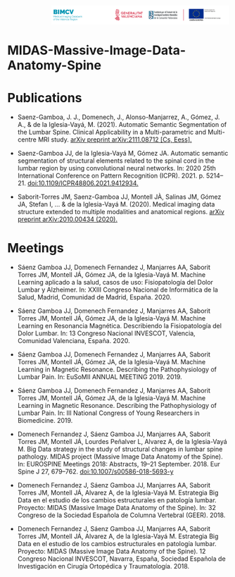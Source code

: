 <div class="clearfix" style="padding: 0px; padding-left: 100px; display: flex; flex-wrap: nowrap; justify-content: space-evenly; align-items:center">
<a href="https://bimcv.cipf.es/bimcv-projects/project-midas/"><img src="https://github.com/BIMCV-CSUSP/BIMCV-COVID-19/blob/master/Images/logoinst.png?raw=true"</a><a href="http://ceib.san.gva.es"></a></div>

# MIDAS-Massive-Image-Data-Anatomy-Spine
# Publications

* Saenz-Gamboa, J. J., Domenech, J., Alonso-Manjarrez, A., Gómez, J. A., & de la Iglesia-Vayá, M. (2021). Automatic Semantic Segmentation of the Lumbar Spine. Clinical Applicability in a Multi-parametric and Multi-centre MRI study. <a href="https://arxiv.org/abs/2111.08712">arXiv preprint arXiv:2111.08712 [Cs, Eess].</a>
 
* Saenz-Gamboa JJ, de la Iglesia-Vayá M, Gómez JA. Automatic semantic segmentation of structural elements related to the spinal cord in the lumbar region by using convolutional neural networks. In: 2020 25th International Conference on Pattern Recognition (ICPR). 2021. p. 5214–21. <a href="https://doi.org/10.1109/ICPR48806.2021.9412934">doi:10.1109/ICPR48806.2021.9412934.</a>

* Saborit-Torres JM, Saenz-Gamboa JJ, Montell JÀ, Salinas JM, Gómez JA, Stefan I, ... & de la Iglesia-Vayá M. (2020). Medical imaging data structure extended to multiple modalities and anatomical regions. <a href="https://arxiv.org/abs/2010.00434v1">arXiv preprint arXiv:2010.00434 (2020).</a>


# Meetings

*  Sáenz Gamboa JJ, Domenech Fernandez J, Manjarres AA, Saborit Torres JM, Montell JÁ, Gómez JA, de la Iglesia-Vayá M. Machine Learning aplicado a la salud, casos de uso: Fisiopatología del Dolor Lumbar y Alzheimer. In: XXIII Congreso Nacional de Informática de la Salud, Madrid, Comunidad de Madrid, España. 2020. 

*  Sáenz Gamboa JJ, Domenech Fernandez J, Manjarres AA, Saborit Torres JM, Montell JÁ, Gómez JA, de la Iglesia-Vayá M. Machine Learning en Resonancia Magnética. Describiendo la Fisiopatología del Dolor Lumbar. In: 13 Congreso Nacional INVESCOT, Valencia, Comunidad Valenciana, España. 2020.
 
*  Sáenz Gamboa JJ, Domenech Fernandez J, Manjarres AA, Saborit Torres JM, Montell JÁ, Gómez JA, de la Iglesia-Vayá M. Machine Learning in Magnetic Resonance. Describing the Pathophysiology of Lumbar Pain. In: EuSoMII ANNUAL MEETING 2019. 2019.

*  Sáenz Gamboa JJ, Domenech Fernandez J, Manjarres AA, Saborit Torres JM, Montell JÁ, Gómez JA, de la Iglesia-Vayá M. Machine Learning in Magnetic Resonance. Describing the Pathophysiology of Lumbar Pain. In:  III National Congress of Young Researchers in Biomedicine. 2019.

* Domenech Fernandez J, Sáenz Gamboa JJ, Manjarres AA, Saborit Torres JM, Montell JÁ, Lourdes Peñalver L, Alvarez A, de la Iglesia-Vayá M. Big Data strategy in the study of structural changes in lumbar spine pathology. MIDAS project (Massive Image Data Anatomy of the Spine). In: EUROSPINE Meetings 2018: Abstracts, 19–21 September. 2018. Eur Spine J 27, 679–762. <a href="https://doi.org/10.1007/s00586-018-5693-y">doi:10.1007/s00586-018-5693-y</a>

* Domenech Fernandez J, Sáenz Gamboa JJ, Manjarres AA, Saborit Torres JM, Montell JÁ, Alvarez A, de la Iglesia-Vayá M. Estrategia Big Data en el estudio de los cambios estructurales en patología lumbar. Proyecto: MIDAS (Massive Image Data Anatomy of the Spine). In: 32 Congreso de la Sociedad Española de Columna Vertebral (GEER). 2018.

* Domenech Fernandez J, Sáenz Gamboa JJ, Manjarres AA, Saborit Torres JM, Montell JÁ, Alvarez A, de la Iglesia-Vayá M. Estrategia Big Data en el estudio de los cambios estructurales en patología lumbar. Proyecto: MIDAS (Massive Image Data Anatomy of the Spine). 12 Congreso Nacional INVESCOT, Navarra, España, Sociedad Española de Investigación en Cirugía Ortopédica y Traumatología. 2018. 


